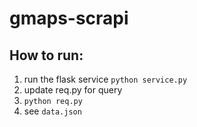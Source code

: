 # gmaps-scrapi

## How to run:
1. run the flask service `python service.py`
2. update req.py for query
3. `python req.py`
4. see `data.json`
